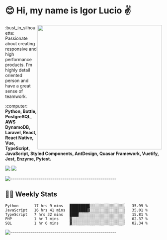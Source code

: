 # :blush: Hi, my name is Igor Lucio :v:

<img src="https://github-readme-stats.vercel.app/api?username=iguit0&show_icons=true&count_private=true&theme=tokyonight" min-width="400px" max-width="400px" width="400px" align="right" />

<p align="left"> 
  :bust_in_silhouette: Passionate about creating responsive and high performance products.
  I'm highly detail oriented person and have a great sense of teamwork.
</p>

<p align="left">
  :computer: <strong>Python, Bottle, PostgreSQL, AWS DynamoDB, Laravel, React, React Native, Vue, TypeScript, JavaScript, Styled Components, AntDesign, Quasar Framework, Vuetify, Jest, Enzyme, Pytest.</strong>
</p>

<p align="left">
  <a href="https://www.linkedin.com/in/igor-lucio-alves" target="_blank" rel="noopener noreferrer" alt="Linkedin">
  <img src="https://img.shields.io/badge/LinkedIn-0077B5?style=for-the-badge&logo=linkedin&logoColor=white" /></a>

  <a href="https://t.me/iguit0" target="_blank" rel="noopener noreferrer" alt="Telegram">
  <img src="https://img.shields.io/badge/Telegram-2CA5E0?style=for-the-badge&logo=telegram&logoColor=white" /></a>
</p>

![-----------------------------------------------------](https://raw.githubusercontent.com/andreasbm/readme/master/assets/lines/aqua.png)

## :man_technologist: Weekly Stats
<!--START_SECTION:waka-->
```text
Python       17 hrs 9 mins   █████████░░░░░░░░░░░░░░░░   35.99 % 
JavaScript   16 hrs 41 mins  ████████▓░░░░░░░░░░░░░░░░   35.01 % 
TypeScript   7 hrs 32 mins   ████░░░░░░░░░░░░░░░░░░░░░   15.81 % 
PHP          1 hr 7 mins     ▓░░░░░░░░░░░░░░░░░░░░░░░░   02.37 % 
SQL          1 hr 6 mins     ▓░░░░░░░░░░░░░░░░░░░░░░░░   02.34 % 
```
<!--END_SECTION:waka-->
![-----------------------------------------------------](https://raw.githubusercontent.com/andreasbm/readme/master/assets/lines/aqua.png)

